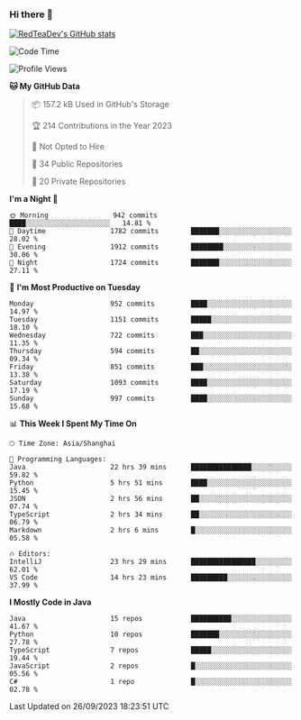 ### Hi there 👋

<!--
**RedTeaDev/RedTeaDev** is a ✨ _special_ ✨ repository because its `README.md` (this file) appears on your GitHub profile.

Here are some ideas to get you started:

- 🔭 I’m currently working on ...
- 🌱 I’m currently learning ...
- 👯 I’m looking to collaborate on ...
- 🤔 I’m looking for help with ...
- 💬 Ask me about ...
- 📫 How to reach me: ...
- 😄 Pronouns: ...
- ⚡ Fun fact: ...
-->

<!--
[![wakatime](https://wakatime.com/badge/user/6b101ed0-04c0-4490-9283-eb61f2efff96.svg)](https://wakatime.com/@6b101ed0-04c0-4490-9283-eb61f2efff96)
!-->

[![RedTeaDev's GitHub stats](https://github-readme-stats.vercel.app/api?username=RedTeaDev)](https://github.com/anuraghazra/github-readme-stats)
<!--
[![willianrod's wakatime stats](https://github-readme-stats.vercel.app/api/wakatime?username=RedTeaDev)](https://github.com/anuraghazra/github-readme-stats)
!-->
<!--START_SECTION:waka-->
![Code Time](http://img.shields.io/badge/Code%20Time-1%2C687%20hrs%2016%20mins-blue)

![Profile Views](http://img.shields.io/badge/Profile%20Views-0-blue)

**🐱 My GitHub Data** 

> 📦 157.2 kB Used in GitHub's Storage 
 > 
> 🏆 214 Contributions in the Year 2023
 > 
> 🚫 Not Opted to Hire
 > 
> 📜 34 Public Repositories 
 > 
> 🔑 20 Private Repositories 
 > 
**I'm a Night 🦉** 

```text
🌞 Morning                942 commits         ████░░░░░░░░░░░░░░░░░░░░░   14.81 % 
🌆 Daytime                1782 commits        ███████░░░░░░░░░░░░░░░░░░   28.02 % 
🌃 Evening                1912 commits        ████████░░░░░░░░░░░░░░░░░   30.06 % 
🌙 Night                  1724 commits        ███████░░░░░░░░░░░░░░░░░░   27.11 % 
```
📅 **I'm Most Productive on Tuesday** 

```text
Monday                   952 commits         ████░░░░░░░░░░░░░░░░░░░░░   14.97 % 
Tuesday                  1151 commits        █████░░░░░░░░░░░░░░░░░░░░   18.10 % 
Wednesday                722 commits         ███░░░░░░░░░░░░░░░░░░░░░░   11.35 % 
Thursday                 594 commits         ██░░░░░░░░░░░░░░░░░░░░░░░   09.34 % 
Friday                   851 commits         ███░░░░░░░░░░░░░░░░░░░░░░   13.38 % 
Saturday                 1093 commits        ████░░░░░░░░░░░░░░░░░░░░░   17.19 % 
Sunday                   997 commits         ████░░░░░░░░░░░░░░░░░░░░░   15.68 % 
```


📊 **This Week I Spent My Time On** 

```text
🕑︎ Time Zone: Asia/Shanghai

💬 Programming Languages: 
Java                     22 hrs 39 mins      ███████████████░░░░░░░░░░   59.82 % 
Python                   5 hrs 51 mins       ████░░░░░░░░░░░░░░░░░░░░░   15.45 % 
JSON                     2 hrs 56 mins       ██░░░░░░░░░░░░░░░░░░░░░░░   07.74 % 
TypeScript               2 hrs 34 mins       ██░░░░░░░░░░░░░░░░░░░░░░░   06.79 % 
Markdown                 2 hrs 6 mins        █░░░░░░░░░░░░░░░░░░░░░░░░   05.58 % 

🔥 Editors: 
IntelliJ                 23 hrs 29 mins      ████████████████░░░░░░░░░   62.01 % 
VS Code                  14 hrs 23 mins      █████████░░░░░░░░░░░░░░░░   37.99 % 
```

**I Mostly Code in Java** 

```text
Java                     15 repos            ██████████░░░░░░░░░░░░░░░   41.67 % 
Python                   10 repos            ███████░░░░░░░░░░░░░░░░░░   27.78 % 
TypeScript               7 repos             █████░░░░░░░░░░░░░░░░░░░░   19.44 % 
JavaScript               2 repos             █░░░░░░░░░░░░░░░░░░░░░░░░   05.56 % 
C#                       1 repo              █░░░░░░░░░░░░░░░░░░░░░░░░   02.78 % 
```




 Last Updated on 26/09/2023 18:23:51 UTC
<!--END_SECTION:waka-->


